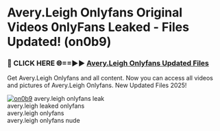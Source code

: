 # Avery.Leigh Onlyfans Original Videos 0nlyFans Leaked - Files Updated! (on0b9)

<h3>🔴 CLICK HERE 🌐==►► <a href="https://best4dudes.click/HH4t6V" rel="nofollow">Avery.Leigh Onlyfans Updated Files</a></h3>

Get Avery.Leigh Onlyfans and all content. Now you can access all videos and pictures of Avery.Leigh Onlyfans. New Updated Files 2025!

[![on0b9](https://github.com/user-attachments/assets/8c521d6e-e6e3-4a75-9320-d58ab9d79d5b)](https://best4dudes.click/HH4t6V)
avery.leigh onlyfans leak<br>
avery.leigh leaked onlyfans<br>
avery.leigh onlyfans<br>
avery.leigh onlyfans nude